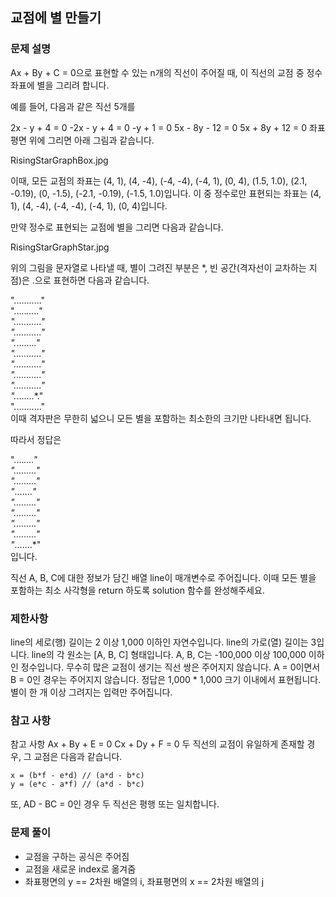 ## 교점에 별 만들기

### 문제 설명
Ax + By + C = 0으로 표현할 수 있는 n개의 직선이 주어질 때, 이 직선의 교점 중 정수 좌표에 별을 그리려 합니다.

예를 들어, 다음과 같은 직선 5개를

2x - y + 4 = 0
-2x - y + 4 = 0
-y + 1 = 0
5x - 8y - 12 = 0
5x + 8y + 12 = 0
좌표 평면 위에 그리면 아래 그림과 같습니다.

RisingStarGraphBox.jpg

이때, 모든 교점의 좌표는 (4, 1), (4, -4), (-4, -4), (-4, 1), (0, 4), (1.5, 1.0), (2.1, -0.19), (0, -1.5), (-2.1, -0.19), (-1.5, 1.0)입니다. 이 중 정수로만 표현되는 좌표는 (4, 1), (4, -4), (-4, -4), (-4, 1), (0, 4)입니다.

만약 정수로 표현되는 교점에 별을 그리면 다음과 같습니다.

RisingStarGraphStar.jpg

위의 그림을 문자열로 나타낼 때, 별이 그려진 부분은 *, 빈 공간(격자선이 교차하는 지점)은 .으로 표현하면 다음과 같습니다.

"..........."  
".....*....."  
"..........."  
"..........."  
".*.......*."  
"..........."  
"..........."  
"..........."  
"..........."  
".*.......*."  
"..........."  
이때 격자판은 무한히 넓으니 모든 별을 포함하는 최소한의 크기만 나타내면 됩니다.

따라서 정답은

"....*...."  
"........."  
"........."  
"*.......*"  
"........."  
"........."  
"........."  
"........."  
"*.......*"  
입니다.

직선 A, B, C에 대한 정보가 담긴 배열 line이 매개변수로 주어집니다. 이때 모든 별을 포함하는 최소 사각형을 return 하도록 solution 함수를 완성해주세요.

### 제한사항
line의 세로(행) 길이는 2 이상 1,000 이하인 자연수입니다.
line의 가로(열) 길이는 3입니다.
line의 각 원소는 [A, B, C] 형태입니다.
A, B, C는 -100,000 이상 100,000 이하인 정수입니다.
무수히 많은 교점이 생기는 직선 쌍은 주어지지 않습니다.
A = 0이면서 B = 0인 경우는 주어지지 않습니다.
정답은 1,000 * 1,000 크기 이내에서 표현됩니다.
별이 한 개 이상 그려지는 입력만 주어집니다.

### 참고 사항
참고 사항
Ax + By + E = 0
Cx + Dy + F = 0
두 직선의 교점이 유일하게 존재할 경우, 그 교점은 다음과 같습니다.
```
x = (b*f - e*d) // (a*d - b*c)
y = (e*c - a*f) // (a*d - b*c)
```
또, AD - BC = 0인 경우 두 직선은 평행 또는 일치합니다.

### 문제 풀이
- 교점을 구하는 공식은 주어짐
- 교점을 새로운 index로 옮겨줌
- 좌표평면의 y == 2차원 배열의 i, 좌표평면의 x == 2차원 배열의 j